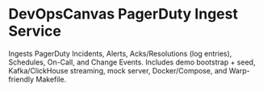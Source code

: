 # DevOpsCanvas PagerDuty Ingest Service
Ingests PagerDuty Incidents, Alerts, Acks/Resolutions (log entries), Schedules, On-Call, and Change Events.
Includes demo bootstrap + seed, Kafka/ClickHouse streaming, mock server, Docker/Compose, and Warp-friendly Makefile.
